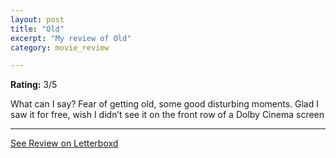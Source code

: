 ```yaml
---
layout: post
title: "Old"
excerpt: "My review of Old"
category: movie_review

---
```


**Rating:** 3/5

What can I say? Fear of getting old, some good disturbing moments. Glad I saw it for free, wish I didn’t see it on the front row of a Dolby Cinema screen

<hr>

[See Review on Letterboxd](https://boxd.it/20NTPH)
